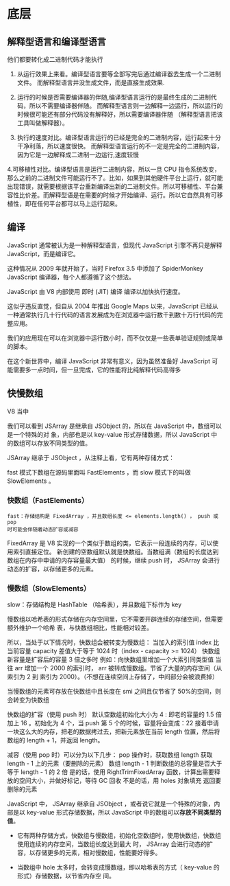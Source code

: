 # 底层

## 解释型语言和编译型语言

他们都要转化成二进制代码才能执行

1. 从运行效果上来看。编译型语言要等全部写完后通过编译器去生成一个二进制文件。
   而解释型语言并没生成文件，而是直接生成效果.

2. 运行的时候是否需要编译器的伴随,编译型语言运行的是最终生成的二进制代码，所以不需要编译器伴随。
   而解释型语言则一边解释一边运行，所以运行的时候很可能还有部分代码没有解释好，所以需要编译器伴随 （解释型语言把该工具叫做解释器）。

3. 执行的速度对比。编译型语言运行的已经是完全的二进制内容，运行起来十分干净利落，所以速度很快。
   而解释型语言运行的不一定是完全的二进制内容，因为它是一边解释成二进制一边运行,速度较慢

4.可移植性对比。编译型语言是运行二进制内容，所以一旦 CPU 指令系统改变，那么之前的二进制文件可能运行不了。比如，如果到其他硬件平台上运行，就可能出现错误，就需要根据该平台重新编译出新的二进制文件。所以可移植性、平台兼容性比价差。而解释型语是在需要的时候才开始编译、运行。所以它自然具有可移植性，即在任何平台都可以马上运行起来。

## 编译

JavaScript 通常被认为是一种解释型语言，但现代 JavaScript 引擎不再只是解释 JavaScript，而是编译它。

这种情况从 2009 年就开始了，当时 Firefox 3.5 中添加了 SpiderMonkey JavaScript 编译器，每个人都遵循了这个想法。

JavaScript 由 V8 内部使用 即时 (JIT) 编译 编译以加快执行速度。

这似乎违反直觉，但自从 2004 年推出 Google Maps 以来，JavaScript 已经从一种通常执行几十行代码的语言发展成为在浏览器中运行数千到数十万行代码的完整应用。

我们的应用现在可以在浏览器中运行数小时，而不仅仅是一些表单验证规则或简单的脚本。

在这个新世界中，编译 JavaScript 非常有意义，因为虽然准备好 JavaScript 可能需要多一点时间，但一旦完成，它的性能将比纯解释代码高得多

## 快慢数组

V8 当中

我们可以看到 JSArray 是继承⾃ JSObject 的，所以在 JavaScript 中，数组可以是⼀个特殊的对
象，内部也是以 key-value 形式存储数据，所以 JavaScript 中的数组可以存放不同类型的值。

JSArray 继承于 JSObject ，从注释上看，它有两种存储⽅式：

fast 模式下数组在源码⾥⾯叫 FastElements ，⽽ slow 模式下的叫做 SlowElements 。

### 快数组（FastElements）

```
fast：存储结构是 FixedArray ，并且数组⻓度 <= elements.length() ， push 或 pop
时可能会伴随着动态扩容或减容
```

FixedArray 是 V8 实现的⼀个类似于数组的类，它表示⼀段连续的内存，可以使⽤索引直接定位。
新创建的空数组默认就是快数组。当数组满（数组的⻓度达到数组在内存中申请的内存容量最⼤值）
的时候，继续 push 时， JSArray 会进⾏动态的扩容，以存储更多的元素。

### 慢数组（SlowElements）

slow：存储结构是 HashTable （哈希表），并且数组下标作为 key

慢数组以哈希表的形式存储在内存空间⾥，它不需要开辟连续的存储空间，但需要额外维护⼀个哈希
表，与快数组相⽐，性能相对较差。

所以，当处于以下情况时，快数组会被转变为慢数组：
当加⼊的索引值 index ⽐当前容量 capacity 差值⼤于等于 1024 时（index - capacity >=
1024）
快数组新容量是扩容后的容量 3 倍之多时
例如：向快数组⾥增加⼀个⼤索引同类型值
当往 arr 增加⼀个 2000 的索引时， arr 被转成慢数组。节省了⼤量的内存空间（从索引为 2 到
索引为 2000）。（不想在连续空间上存储了，中间部分会被浪费掉）

当慢数组的元素可存放在快数组中且⻓度在 smi 之间且仅节省了 50%的空间，则会转变为快数组

快数组的扩容（使用 push 时）
默认空数组初始化⼤⼩为 4 :
即⽼的容量的 1.5 倍加上 16 。初始化为 4 个，当 push 第 5 个的时候，容量将会变成：22
接着申请⼀块这么⼤的内存，把⽼的数据拷过去，把新元素放在当前 length 位置，然后将数组的
length + 1，并返回 length。

减容（使用 pop 时）可以分为以下⼏步：
pop 操作时，获取数组 length
获取 length - 1 上的元素（要删除的元素）
数组 length - 1
判断数组的总容量是否⼤于等于 length - 1 的 2 倍
是的话，使⽤ RightTrimFixedArray 函数，计算出需要释放的空间⼤⼩，并做好标记，等待
GC 回收
不是的话，⽤ holes 对象填充
返回要删除的元素

JavaScript 中， JSArray 继承⾃ JSObject ，或者说它就是⼀个特殊的对象，内部是以 key-value
形式存储数据，所以 JavaScript 中的数组可以**存放不同类型的值**。

- 它有两种存储⽅式，快数组与慢数组，初始化空数组时，使⽤快数组，快数组使⽤连续的内存空间，当数组⻓度达到最⼤
  时， JSArray 会进⾏动态的扩容，以存储更多的元素，相对慢数组，性能要好得多。

- 当数组中
  hole 太多时，会转变成慢数组，即以哈希表的⽅式（ key-value 的形式）存储数据，以节省内存空
  间。
